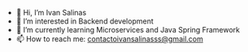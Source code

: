 - 👋 Hi, I’m Ivan Salinas
- 👀 I’m interested in Backend development
- 🌱 I’m currently learning Microservices and Java Spring Framework
- 📫 How to reach me: contactoivansalinasss@gmail.com

<!---
ivansalinasss/ivansalinasss is a ✨ special ✨ repository because its `README.md` (this file) appears on your GitHub profile.
You can click the Preview link to take a look at your changes.
--->
